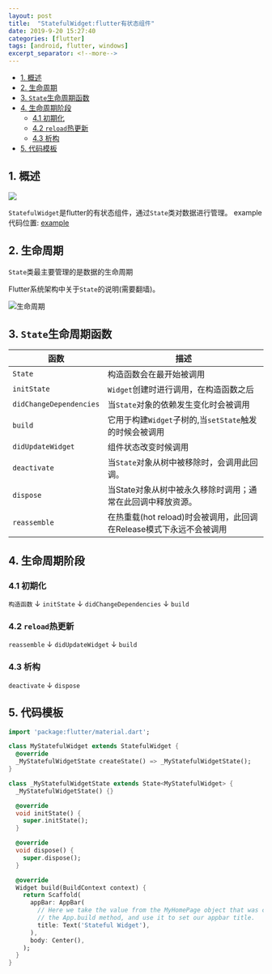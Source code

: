 ```yaml
---
layout: post
title:  "StatefulWidget:flutter有状态组件"
date: 2019-9-20 15:27:40
categories: [flutter]
tags: [android, flutter, windows]
excerpt_separator: <!--more-->
---
```



<!-- @import "[TOC]" {cmd="toc" depthFrom=1 depthTo=6 orderedList=false} -->

<!-- code_chunk_output -->

- [1. 概述](#1-概述)
- [2. 生命周期](#2-生命周期)
- [3. `State`生命周期函数](#3-state生命周期函数)
- [4. 生命周期阶段](#4-生命周期阶段)
  - [4.1 初期化](#41-初期化)
  - [4.2 `reload`热更新](#42-reload热更新)
  - [4.3 析构](#43-析构)
- [5. 代码模板](#5-代码模板)

<!-- /code_chunk_output -->


## 1. 概述

<img src="https://img.shields.io/badge/flutter-v1.10.4--pre.53-blue" />

`StatefulWidget`是flutter的有状态组件，通过`State`类对数据进行管理。
example代码位置: [example](https://github.com/kaisawind/flutter_example/tree/c332a09515764af9cb7a92d9f0264f3a02809e84)

## 2. 生命周期

`State`类最主要管理的是数据的生命周期

Flutter系统架构中关于`State`的说明(需要翻墙)。

![生命周期](/images/微信截图_20190920180226.png)

## 3. `State`生命周期函数

| 函数                    | 描述                                                               |
|-------------------------|------------------------------------------------------------------|
| `State`                 | 构造函数会在最开始被调用                                           |
| `initState`             | `Widget`创建时进行调用，在构造函数之后                              |
| `didChangeDependencies` | 当`State`对象的依赖发生变化时会被调用                              |
| `build`                 | 它用于构建`Widget`子树的,当`setState`触发的时候会被调用            |
| `didUpdateWidget`       | 组件状态改变时候调用                                               |
| `deactivate`            | 当`State`对象从树中被移除时，会调用此回调。                          |
| `dispose`               | 当State对象从树中被永久移除时调用；通常在此回调中释放资源。          |
| `reassemble`            | 在热重载(hot reload)时会被调用，此回调在Release模式下永远不会被调用 |

## 4. 生命周期阶段

### 4.1 初期化

`构造函数`
↓
`initState`
↓
`didChangeDependencies`
↓
`build` 

### 4.2 `reload`热更新

`reassemble` 
↓
`didUpdateWidget`
↓
`build` 

### 4.3 析构

`deactivate`
↓
`dispose`

## 5. 代码模板

```dart
import 'package:flutter/material.dart';

class MyStatefulWidget extends StatefulWidget {
  @override
  _MyStatefulWidgetState createState() => _MyStatefulWidgetState();
}

class _MyStatefulWidgetState extends State<MyStatefulWidget> {
  _MyStatefulWidgetState() {}

  @override
  void initState() {
    super.initState();
  }

  @override
  void dispose() {
    super.dispose();
  }

  @override
  Widget build(BuildContext context) {
    return Scaffold(
      appBar: AppBar(
        // Here we take the value from the MyHomePage object that was created by
        // the App.build method, and use it to set our appbar title.
        title: Text('Stateful Widget'),
      ),
      body: Center(),
    );
  }
}
```